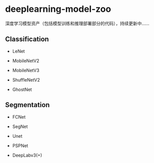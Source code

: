 # deeplearning-model-zoo
深度学习模型资产（包括模型训练和推理部署部分的代码），持续更新中......

## Classification

- LeNet

- MobileNetV2

- MobileNetV3

- ShuffleNetV2

- GhostNet

## Segmentation

- FCNet

- SegNet

- Unet

- PSPNet

- DeepLabv3(+)
